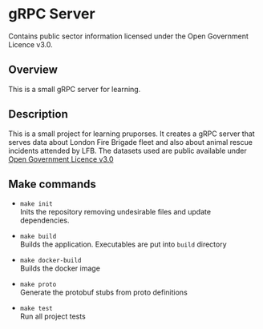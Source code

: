 # gRPC Server

Contains public sector information licensed under the Open Government Licence v3.0.

## Overview

This is a small gRPC server for learning.

## Description  

This is a small project for learning pruporses. It creates a gRPC server that serves data about London Fire Brigade fleet and also about animal rescue incidents attended by LFB.
The datasets used are public available under [Open Government Licence v3.0](https://www.nationalarchives.gov.uk/doc/open-government-licence/version/3/)

## Make commands
- `make init`  
Inits the repository removing undesirable files and update dependencies. 

- `make build`  
Builds the application. Executables are put into `build` directory

- `make docker-build`  
Builds the docker image

- `make proto`  
Generate the protobuf stubs from proto definitions

- `make test`  
Run all project tests

